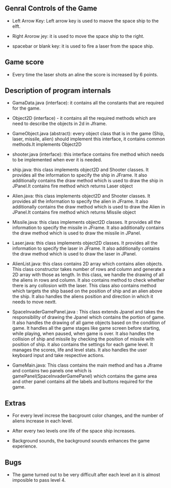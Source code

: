 Genral Controls of the Game
---------------------------

- Left Arrow Key: Left arrow key is used to maove the space ship to the elft.

- Right Arorow jey: it is used to move the space ship to the right.

- spacebar or blank key: it is used to fire a laser from the space ship.

Game score
----------

- Every time the laser shots an aline the score is increased by 6 points.

Description of program internals
--------------------------------

- GamaData.java (interface): it contains all the constants that are required for the game.

- Object2D (interface) - it contains all the required methods which are need to describe the objects in 2d in Jframe. 

- GameObject.java (abstract): every object class that is in the game (Ship, laser, missile, alien) should implement this interface, it contains common methods.It implements Object2D

- shooter.java (interface): this interface contains fire method which needs to be implemented when ever it is needed.

- ship.java: this class implements object2D and Shooter classes. It provides all the information to specify the ship in JFrame. It also additionally contains the draw method which is used to draw the ship in JPanel.It contains fire method which returns Laser object

- Alien.java: this class implements object2D and Shooter classes. It provides all the information to specify the alien in JFrame. It also additionally contains the draw method which is used to draw the Alien in JPanel.It contains fire method which returns Missile object

- Missile.java: this class implements object2D classes. It provides all the information to specify the missile in JFrame. It also additionally contains the draw method which is used to draw the missile in JPanel.

- Laser.java: this class implements object2D classes. It provides all the information to specify the laser in JFrame. It also additionally contains the draw method which is used to draw the laser in JPanel.

- AlienList.java: this class contains 2D array which contains alien objects. This class constructor takes number of rows and column and generate a 2D array with those as length. In this class, we handle the drawing of all the aliens in rows and column. It also contains method to check whether there is any collosion with the laser. This class also contains method which targets the ship based on the position of ship and an alien above the ship. It also handles the aliens position and direction in which it needs to move nextt.

- SpaceInvaderGamePanel.java : This class extends Jpanel and takes the responsibility of drawing the Jpanel which contains the portion of game. It also handles the drawing of all game objects based on the condition of game. It handles all the game stages like game screen before starting, while playing, when paused, when game is over. It also handles the collision of ship and missile by checking the position of missile with position of ship. it also contains the settings for each game level. It manages the scores, life and level stats. It also handles the user keyboard input and take respective actions.

- GameMain.java:  This class contains the main method and has a Jframe and contains two panels one which is gamePanel(SpaceInvaderGamePanel) which contains the game area and other panel contains all the labels and buttons required for the game.

Extras
------

- For every level increse the bacgrount color changes, and the number of aliens increase in each level.

- After every two levels one life of the space ship increases.

- Background sounds, the background sounds enhances the game experience.

Bugs
----

- The game turned out to be very difficult after each level an it is almost imposible to pass level 4.